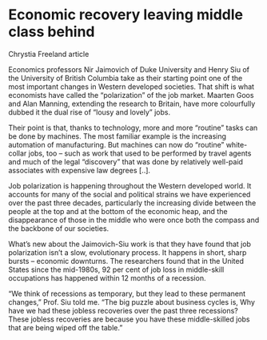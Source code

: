 # Economic recovery leaving middle class behind

Chrystia Freeland article

Economics professors Nir Jaimovich of Duke University and Henry Siu of the University of British Columbia take as their starting point one of the most important changes in Western developed societies. That shift is what economists have called the “polarization” of the job market. Maarten Goos and Alan Manning, extending the research to Britain, have more colourfully dubbed it the dual rise of “lousy and lovely” jobs.

Their point is that, thanks to technology, more and more “routine” tasks can be done by machines. The most familiar example is the increasing automation of manufacturing. But machines can now do “routine” white-collar jobs, too – such as work that used to be performed by travel agents and much of the legal “discovery” that was done by relatively well-paid associates with expensive law degrees [..].

Job polarization is happening throughout the Western developed world. It accounts for many of the social and political strains we have experienced over the past three decades, particularly the increasing divide between the people at the top and at the bottom of the economic heap, and the disappearance of those in the middle who were once both the compass and the backbone of our societies.

What’s new about the Jaimovich-Siu work is that they have found that job polarization isn’t a slow, evolutionary process. It happens in short, sharp bursts – economic downturns. The researchers found that in the United States since the mid-1980s, 92 per cent of job loss in middle-skill occupations has happened within 12 months of a recession.

“We think of recessions as temporary, but they lead to these permanent changes,” Prof. Siu told me. “The big puzzle about business cycles is, Why have we had these jobless recoveries over the past three recessions? These jobless recoveries are because you have these middle-skilled jobs that are being wiped off the table.”
